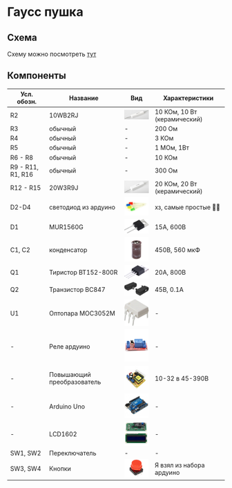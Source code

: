 # Гаусс пушка

## Схема

Схему можно посмотреть [тут](imgs/scheme.png)

## Компоненты

| Усл. обозн. | Название | Вид | Характеристики |
|-------------|----------|----|----------------|
| R2          | 10WB2RJ         |<img src="imgs/10WB2RJ.png" width="100">| 10 КОм, 10 Вт (керамический) |
| R3          | обычный  | - | 200 Ом               |
| R4          | обычный  | - | 3 КОм |
| R5          | обычный  | - | 1 МОм, 1Вт |
| R6 - R8     | обычный  | - | 10 КОм |
| R9 - R11, R1, R16 | обычный | - | 300 Ом |
| R12 - R15   | 20W3R9J |<img src="imgs/20W3R9J.png" width="100">| 20 КОм, 20 Вт (керамический) |
| D2-D4 | светодиод из ардуино | <img src="imgs/leds.png" width="100">| хз, самые простые 🤷‍♂️ |
| D1    | MUR1560G | <img src="imgs/MUR1560G.png" width="100">| 15А, 600В |
| C1, C2| конденсатор | <img src="imgs/capasitor.png" width="100">| 450В, 560 мкФ |
| Q1 | Тиристор BT152-800R | <img src="imgs/BT152-800R.png" width="100">| 20А, 800В |
| Q2 | Транзистор BC847 | <img src="imgs/BC847.png" width="100">| 45В, 0.1А |
| U1 | Оптопара MOC3052M | <img src="imgs/MOC3052M.png" width="100">| - |
| - | Реле ардуино | <img src="imgs/arduinoRelay.png" width="100">| - |
| - | Повышающий преобразователь | <img src="imgs/converter.png" width="100">| 10-32 в 45-390В |
| - | Arduino Uno | <img src="imgs/arduinoUno.png" width="100">| - |
| - | LCD1602 | <img src="imgs/LCD1602.png" width="100">| - |
| SW1, SW2 | Переключатель | - | - |
| SW3, SW4 | Кнопки | <img src="imgs/button.png" width="100">| Я взял из набора ардуино |

